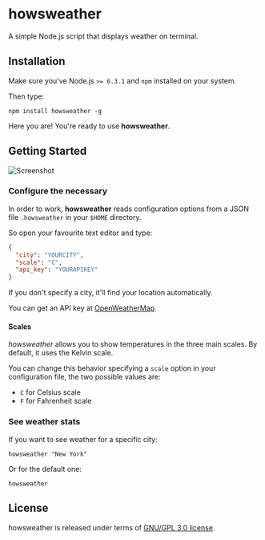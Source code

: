 # howsweather
A simple Node.js script that displays weather on terminal.

## Installation

Make sure you've Node.js `>= 6.3.1` and `npm` installed on your system.

Then type:

```shell
npm install howsweather -g
```

Here you are! You're ready to use **howsweather**.

## Getting Started
![Screenshot](http://i.imgur.com/UG40JgX.png "Screenshot")

### Configure the necessary

In order to work, **howsweather** reads configuration options from a 
JSON file `.howsweather` in your `$HOME` directory.

So open your favourite text editor and type:
```json
{
  "city": "YOURCITY",
  "scale": "C",
  "api_key": "YOURAPIKEY"
}
```

If you don't specify a city, it'll find your location automatically.

You can get an API key at [OpenWeatherMap](https://openweathermap.org/api).

#### Scales

_howsweather_ allows you to show temperatures in the three main scales.
By default, it uses the Kelvin scale.

You can change this behavior specifying a `scale` option in your 
configuration file, the two possible values are:

- `C` for Celsius scale
- `F` for Fahrenheit scale

### See weather stats

If you want to see weather for a specific city:
```shell
howsweather "New York"
```

Or for the default one:
```shell
howsweather
```

## License

howsweather is released under terms of [GNU/GPL 3.0 license](LICENSE).
